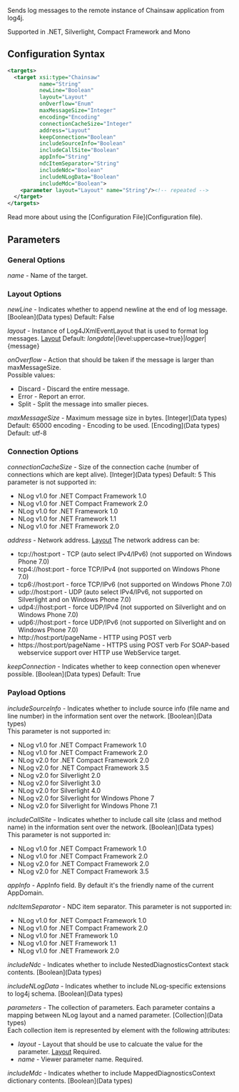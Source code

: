 Sends log messages to the remote instance of Chainsaw application from log4j. 

Supported in .NET, Silverlight, Compact Framework and Mono

## Configuration Syntax
```xml
<targets>
  <target xsi:type="Chainsaw"
          name="String"
          newLine="Boolean"
          layout="Layout"
          onOverflow="Enum"
          maxMessageSize="Integer"
          encoding="Encoding"
          connectionCacheSize="Integer"
          address="Layout"
          keepConnection="Boolean"
          includeSourceInfo="Boolean"
          includeCallSite="Boolean"
          appInfo="String"
          ndcItemSeparator="String"
          includeNdc="Boolean"
          includeNLogData="Boolean"
          includeMdc="Boolean">
    <parameter layout="Layout" name="String"/><!-- repeated -->
  </target>
</targets>
```
Read more about using the [Configuration File](Configuration file).

## Parameters
### General Options
_name_ - Name of the target.

### Layout Options
_newLine_ - Indicates whether to append newline at the end of log message. [Boolean](Data types) Default: False

_layout_ - Instance of Log4JXmlEventLayout that is used to format log messages. [Layout](Layout) Default: ${longdate}|${level:uppercase=true}|${logger}|${message}

_onOverflow_ - Action that should be taken if the message is larger than maxMessageSize.  
Possible values:
* Discard - Discard the entire message.
* Error - Report an error.
* Split - Split the message into smaller pieces.

_maxMessageSize_ - Maximum message size in bytes. [Integer](Data types) Default: 65000
encoding - Encoding to be used. [Encoding](Data types) Default: utf-8

### Connection Options
_connectionCacheSize_ - Size of the connection cache (number of connections which are kept alive). [Integer](Data types) Default: 5
This parameter is not supported in:
* NLog v1.0 for .NET Compact Framework 1.0
* NLog v1.0 for .NET Compact Framework 2.0
* NLog v1.0 for .NET Framework 1.0
* NLog v1.0 for .NET Framework 1.1
* NLog v1.0 for .NET Framework 2.0

_address_ - Network address. [Layout](Layout)
The network address can be:
* tcp://host:port - TCP (auto select IPv4/IPv6) (not supported on Windows Phone 7.0)
* tcp4://host:port - force TCP/IPv4 (not supported on Windows Phone 7.0)
* tcp6://host:port - force TCP/IPv6 (not supported on Windows Phone 7.0)
* udp://host:port - UDP (auto select IPv4/IPv6, not supported on Silverlight and on Windows Phone 7.0)
* udp4://host:port - force UDP/IPv4 (not supported on Silverlight and on Windows Phone 7.0)
* udp6://host:port - force UDP/IPv6 (not supported on Silverlight and on Windows Phone 7.0)
* http://host:port/pageName - HTTP using POST verb
* https://host:port/pageName - HTTPS using POST verb
For SOAP-based webservice support over HTTP use WebService target.

_keepConnection_ - Indicates whether to keep connection open whenever possible. [Boolean](Data types) Default: True

### Payload Options
_includeSourceInfo_ - Indicates whether to include source info (file name and line number) in the information sent over the network. [Boolean](Data types)  
This parameter is not supported in:
* NLog v1.0 for .NET Compact Framework 1.0
* NLog v1.0 for .NET Compact Framework 2.0
* NLog v2.0 for .NET Compact Framework 2.0
* NLog v2.0 for .NET Compact Framework 3.5
* NLog v2.0 for Silverlight 2.0
* NLog v2.0 for Silverlight 3.0
* NLog v2.0 for Silverlight 4.0
* NLog v2.0 for Silverlight for Windows Phone 7
* NLog v2.0 for Silverlight for Windows Phone 7.1

_includeCallSite_ - Indicates whether to include call site (class and method name) in the information sent over the network. [Boolean](Data types)  
This parameter is not supported in:
* NLog v1.0 for .NET Compact Framework 1.0
* NLog v1.0 for .NET Compact Framework 2.0
* NLog v2.0 for .NET Compact Framework 2.0
* NLog v2.0 for .NET Compact Framework 3.5

_appInfo_ - AppInfo field. By default it's the friendly name of the current AppDomain.

_ndcItemSeparator_ - NDC item separator.
This parameter is not supported in:
* NLog v1.0 for .NET Compact Framework 1.0
* NLog v1.0 for .NET Compact Framework 2.0
* NLog v1.0 for .NET Framework 1.0
* NLog v1.0 for .NET Framework 1.1
* NLog v1.0 for .NET Framework 2.0

_includeNdc_ - Indicates whether to include NestedDiagnosticsContext stack contents. [Boolean](Data types)

_includeNLogData_ - Indicates whether to include NLog-specific extensions to log4j schema. [Boolean](Data types)

_parameters_ - The collection of parameters. Each parameter contains a mapping between NLog layout and a named parameter. [Collection](Data types)  
Each collection item is represented by <parameter /> element with the following attributes:
* _layout_ - Layout that should be use to calcuate the value for the parameter. [Layout](Layout) Required.
* _name_ - Viewer parameter name. Required.

_includeMdc_ - Indicates whether to include MappedDiagnosticsContext dictionary contents. [Boolean](Data types)